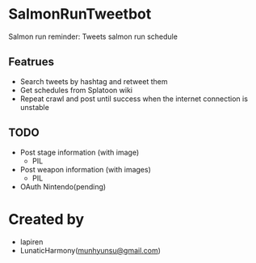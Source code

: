 # SalmonRunTweetbot
Salmon run reminder: Tweets salmon run schedule

## Featrues
- Search tweets by hashtag and retweet them
- Get schedules from Splatoon wiki
- Repeat crawl and post until success when the internet connection is unstable

## TODO
- Post stage information (with image)
  - PIL
- Post weapon information (with images)
  - PIL
- OAuth Nintendo(pending)

# Created by
- lapiren
- LunaticHarmony(munhyunsu@gmail.com)
